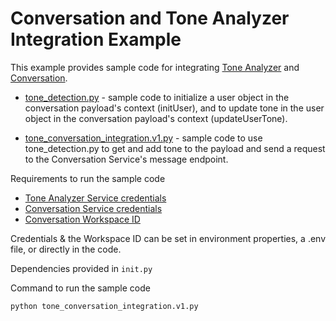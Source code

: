 # Conversation and Tone Analyzer Integration Example

This example provides sample code for integrating [Tone Analyzer][tone_analyzer] and [Conversation][conversation].

  * [tone_detection.py][tone_conversation_integration_example_tone_detection] - sample code to initialize a user object in the conversation payload's context (initUser), and to update tone in the user object in the conversation payload's context (updateUserTone).

  * [tone_conversation_integration.v1.py][tone_conversation_integration_example] - sample code to use tone_detection.py to get and add tone to the payload and send a request to the Conversation Service's message endpoint.


Requirements to run the sample code

  * [Tone Analyzer Service credentials][bluemix_tone_analyzer_service]
  * [Conversation Service credentials][bluemix_conversation_service]
  * [Conversation Workspace ID][conversation_simple_workspace]

Credentials & the Workspace ID can be set in environment properties, a .env file, or directly in the code.

Dependencies provided in 
`init.py`

Command to run the sample code

`python tone_conversation_integration.v1.py`

[conversation]: https://www.ibm.com/watson/developercloud/conversation.html
[tone_analyzer]: http://www.ibm.com/watson/developercloud/tone-analyzer.html
[bluemix_conversation_service]: https://console.ng.bluemix.net/catalog/services/conversation/
[bluemix_tone_analyzer_service]: https://console.ng.bluemix.net/catalog/services/tone-analyzer/
[conversation_simple_workspace]: https://github.com/watson-developer-cloud/conversation-simple#workspace
[tone_conversation_integration_example]: https://github.com/watson-developer-cloud/python-sdk/tree/master/examples/tone_conversation_integration.v1.py
[tone_conversation_integration_example_tone_detection]: https://github.com/watson-developer-cloud/python-sdk/tree/master/examples/conversation_addons/tone_detection.py